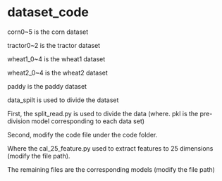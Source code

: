 # dataset_code

corn0~5 is the corn dataset

tractor0~2 is the tractor dataset

wheat1_0~4 is the wheat1 dataset

wheat2_0~4 is the wheat2 dataset

paddy is the paddy dataset

data_spilt is used to divide the dataset




First, the split_read.py is used to divide the data (where. pkl is the pre-division model corresponding to each data set)

Second, modify the code file under the code folder.

Where the cal_25_feature.py used to extract features to 25 dimensions (modify the file path).

The remaining files are the corresponding models (modify the file path)
